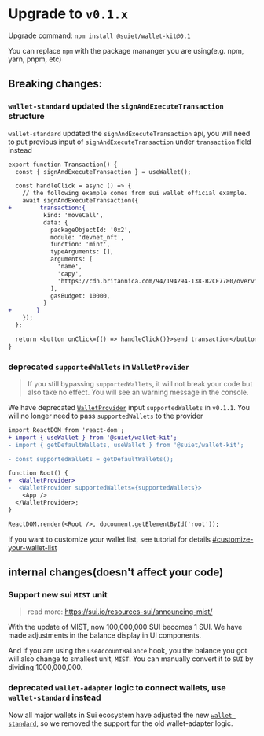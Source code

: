 # Upgrade to `v0.1.x`

Upgrade command: `npm install @suiet/wallet-kit@0.1`

You can replace `npm` with the package mananger you are using(e.g. npm, yarn, pnpm, etc)

## Breaking changes:

### `wallet-standard` updated the `signAndExecuteTransaction` structure

`wallet-standard` updated the `signAndExecuteTransaction` api, you will need to put previous input of `signAndExecuteTransaction` under `transaction` field instead

```diff
export function Transaction() {
  const { signAndExecuteTransaction } = useWallet();

  const handleClick = async () => {
    // the following example comes from sui wallet official example.
    await signAndExecuteTransaction({
+        transaction:{
          kind: 'moveCall',
          data: {
            packageObjectId: '0x2',
            module: 'devnet_nft',
            function: 'mint',
            typeArguments: [],
            arguments: [
              'name',
              'capy',
              'https://cdn.britannica.com/94/194294-138-B2CF7780/overview-capybara.jpg?w=800&h=450&c=crop',
            ],
            gasBudget: 10000,
          }
+       }
    });
  };

  return <button onClick={() => handleClick()}>send transaction</button>;
}
```

### deprecated `supportedWallets` in `WalletProvider`

> If you still bypassing `supportedWallets`, it will not break your code but also take no effect. You will see an warning message in the console.

We have deprecated [`WalletProvider`](/docs/components/WalletProvider) input `supportedWallets` in `v0.1.1`. You will no longer need to pass `supportedWallets` to the provider

```diff
import ReactDOM from 'react-dom';
+ import { useWallet } from '@suiet/wallet-kit';
- import { getDefaultWallets, useWallet } from '@suiet/wallet-kit';

- const supportedWallets = getDefaultWallets();

function Root() {
+  <WalletProvider>
-  <WalletProvider supportedWallets={supportedWallets}>
    <App />
  </WalletProvider>;
}

ReactDOM.render(<Root />, docoument.getElementById('root'));
```

If you want to customize your wallet list, see tutorial for details [#customize-your-wallet-list](https://github.com/suiet/wallet-kit/blob/main/website/docs/components/WalletProvider.md#customize-your-wallet-list)

## internal changes(doesn't affect your code)

### Support new sui `MIST` unit

> read more: https://sui.io/resources-sui/announcing-mist/

With the update of MIST, now 100,000,000 SUI becomes 1 SUI. We have made adjustments in the balance display in UI components.

And if you are using the `useAccountBalance` hook, you the balance you got will also change to smallest unit, `MIST`. You can manually convert it to `SUI` by dividing 1000,000,000.

### deprecated `wallet-adapter` logic to connect wallets, use `wallet-standard` instead

Now all major wallets in Sui ecosystem have adjusted the new [`wallet-standard`](https://github.com/wallet-standard/wallet-standard), so we removed the support for the old wallet-adapter logic.
